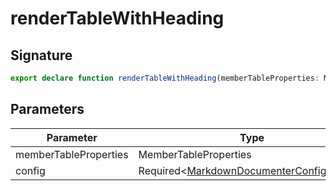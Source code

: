 
# renderTableWithHeading

## Signature

```typescript
export declare function renderTableWithHeading(memberTableProperties: MemberTableProperties, config: Required<MarkdownDocumenterConfiguration>): DocSection | undefined;
```

## Parameters

|  Parameter | Type | Description |
|  --- | --- | --- |
|  memberTableProperties | MemberTableProperties |  |
|  config | Required&lt;[MarkdownDocumenterConfiguration](docs/api-markdown-documenter/markdowndocumenterconfiguration-interface)<!-- -->&gt; |  |


